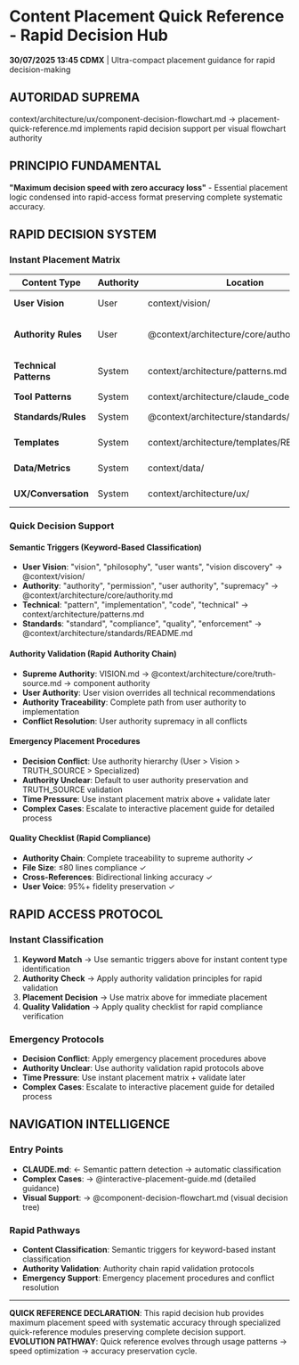 # Content Placement Quick Reference - Rapid Decision Hub

**30/07/2025 13:45 CDMX** | Ultra-compact placement guidance for rapid decision-making

## AUTORIDAD SUPREMA
context/architecture/ux/component-decision-flowchart.md → placement-quick-reference.md implements rapid decision support per visual flowchart authority

## PRINCIPIO FUNDAMENTAL
**"Maximum decision speed with zero accuracy loss"** - Essential placement logic condensed into rapid-access format preserving complete systematic accuracy.

## RAPID DECISION SYSTEM
### **Instant Placement Matrix**
| Content Type | Authority | Location | Integration |
|--------------|-----------|----------|-------------|
| **User Vision** | User | context/vision/ | → All affected components |
| **Authority Rules** | User | @context/architecture/core/authority.md | ← All authority-dependent |
| **Technical Patterns** | System | context/architecture/patterns.md | ← Implementation users |
| **Tool Patterns** | System | context/architecture/claude_code/ | ← Tool users |
| **Standards/Rules** | System | @context/architecture/standards/README.md | → Specialized modules |
| **Templates** | System | context/architecture/templates/README.md | ← Template users |
| **Data/Metrics** | System | context/data/ | ← Data consumers |
| **UX/Conversation** | System | context/architecture/ux/ | ← UX implementers |
### **Quick Decision Support**
#### **Semantic Triggers (Keyword-Based Classification)**
- **User Vision**: "vision", "philosophy", "user wants", "vision discovery" → @context/vision/
- **Authority**: "authority", "permission", "user authority", "supremacy" → @context/architecture/core/authority.md
- **Technical**: "pattern", "implementation", "code", "technical" → context/architecture/patterns.md
- **Standards**: "standard", "compliance", "quality", "enforcement" → @context/architecture/standards/README.md
#### **Authority Validation (Rapid Authority Chain)**
- **Supreme Authority**: VISION.md → @context/architecture/core/truth-source.md → component authority
- **User Authority**: User vision overrides all technical recommendations
- **Authority Traceability**: Complete path from user authority to implementation
- **Conflict Resolution**: User authority supremacy in all conflicts
#### **Emergency Placement Procedures**
- **Decision Conflict**: Use authority hierarchy (User > Vision > TRUTH_SOURCE > Specialized)
- **Authority Unclear**: Default to user authority preservation and TRUTH_SOURCE validation
- **Time Pressure**: Use instant placement matrix above + validate later
- **Complex Cases**: Escalate to interactive placement guide for detailed process
#### **Quality Checklist (Rapid Compliance)**
- **Authority Chain**: Complete traceability to supreme authority ✓
- **File Size**: ≤80 lines compliance ✓
- **Cross-References**: Bidirectional linking accuracy ✓
- **User Voice**: 95%+ fidelity preservation ✓

## RAPID ACCESS PROTOCOL
### **Instant Classification**
1. **Keyword Match** → Use semantic triggers above for instant content type identification
2. **Authority Check** → Apply authority validation principles for rapid validation
3. **Placement Decision** → Use matrix above for immediate placement
4. **Quality Validation** → Apply quality checklist for rapid compliance verification
### **Emergency Protocols**
- **Decision Conflict**: Apply emergency placement procedures above
- **Authority Unclear**: Use authority validation rapid protocols above
- **Time Pressure**: Use instant placement matrix + validate later
- **Complex Cases**: Escalate to interactive placement guide for detailed process

## NAVIGATION INTELLIGENCE
### **Entry Points**
- **CLAUDE.md**: ← Semantic pattern detection → automatic classification
- **Complex Cases**: → @interactive-placement-guide.md (detailed guidance)
- **Visual Support**: → @component-decision-flowchart.md (visual decision tree)
### **Rapid Pathways**
- **Content Classification**: Semantic triggers for keyword-based instant classification
- **Authority Validation**: Authority chain rapid validation protocols
- **Emergency Support**: Emergency placement procedures and conflict resolution

---

**QUICK REFERENCE DECLARATION**: This rapid decision hub provides maximum placement speed with systematic accuracy through specialized quick-reference modules preserving complete decision support.
**EVOLUTION PATHWAY**: Quick reference evolves through usage patterns → speed optimization → accuracy preservation cycle.
